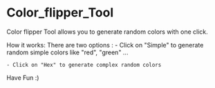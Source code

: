 # Color_flipper_Tool
Color flipper Tool allows you to generate random colors with one click.

How it works:
  There are two options :
    - Click on "Simple" to generate random simple colors like "red", "green" ...
  
    - Click on "Hex" to generate complex random colors

Have Fun :)
